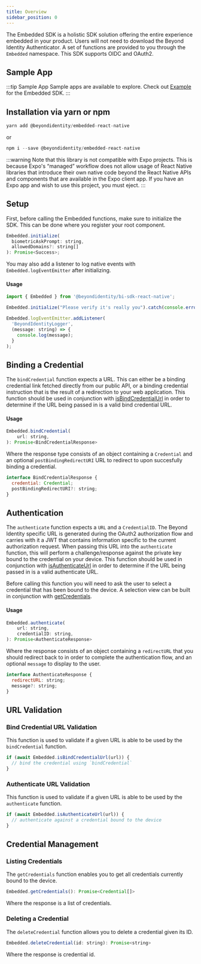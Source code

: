 ```yaml
---
title: Overview
sidebar_position: 0
---
```


The Embedded SDK is a holistic SDK solution offering the entire experience embedded in your product. Users will not need to download the Beyond Identity Authenticator. A set of functions are provided to you through the `Embedded` namespace. This SDK supports OIDC and OAuth2.

## Sample App

:::tip Sample App
Sample apps are available to explore. Check out [Example](https://github.com/gobeyondidentity/bi-sdk-react-native/tree/main/example) for the Embedded SDK.
:::

## Installation via yarn or npm

```javascript
yarn add @beyondidentity/embedded-react-native
```

or

```javascript
npm i --save @beyondidentity/embedded-react-native
```

:::warning
Note that this library is not compatible with Expo projects. This is because Expo's “managed” workflow does not allow usage of React Native libraries that introduce their own native code beyond the React Native APIs and components that are available in the Expo client app. If you have an Expo app and wish to use this project, you must eject.
:::

## Setup

First, before calling the Embedded functions, make sure to initialize the SDK. This can be done where you register your root component.

```javascript
Embedded.initialize(
  biometricAskPrompt: string,
  allowedDomains?: string[]
): Promise<Success>;
```

You may also add a listener to log native events with `Embedded.logEventEmitter` after initializing.

#### Usage

```javascript
import { Embedded } from '@beyondidentity/bi-sdk-react-native';

Embedded.initialize("Please verify it's really you").catch(console.error);

Embedded.logEventEmitter.addListener(
  'BeyondIdentityLogger',
  (message: string) => {
    console.log(message);
  }
);
```

## Binding a Credential

The `bindCredential` function expects a URL. This can either be a binding credential link fetched directly from our public API, or a binding credential instruction that is the result of a redirection to your web application. This function should be used in conjunction with [isBindCredentialUrl](#bind-credential-url-validation) in order to determine if the URL being passed in is a valid bind credential URL.

#### Usage

```javascript
Embedded.bindCredential(
    url: string,
): Promise<BindCredentialResponse>
```

Where the response type consists of an object containing a `Credential` and an optional `postBindingRedirectURI` URL to redirect to upon succesfully binding a credential.

```javascript
interface BindCredentialResponse {
  credential: Credential;
  postBindingRedirectURI?: string;
}
```

## Authentication

The `authenticate` function expects a `URL` and a `CredentialID`. The Beyond Identity specific URL is generated during the OAuth2 authorization flow and carries with it a JWT that contains information specific to the current authorization request. When passing this URL into the `authenticate` function, this will perform a challenge/response against the private key bound to the credential on your device. This function should be used in conjunction with [isAuthenticateUrl](#authenticate-url-validation) in order to determine if the URL being passed in is a valid authenticate URL.

Before calling this function you will need to ask the user to select a credential that has been bound to the device. A selection view can be built in conjunction with [getCredentials](#listing-credentials).

#### Usage

```javascript
Embedded.authenticate(
    url: string,
    credentialID: string,
): Promise<AuthenticateResponse>
```

Where the response consists of an object containing a `redirectURL` that you should redirect back to in order to complete the authentication flow, and an optional `message` to display to the user.

```javascript
interface AuthenticateResponse {
  redirectURL: string;
  message?: string;
}
```

## URL Validation

### Bind Credential URL Validation

This function is used to validate if a given URL is able to be used by the `bindCredential` function.

```javascript
if (await Embedded.isBindCredentialUrl(url)) {
  // bind the credential using `bindCredential`
}
```

### Authenticate URL Validation

This function is used to validate if a given URL is able to be used by the `authenticate` function.

```javascript
if (await Embedded.isAuthenticateUrl(url)) {
  // authenticate against a credential bound to the device
}
```

## Credential Management

### Listing Credentials

The `getCredentials` function enables you to get all credentials currently bound to the device.

```javascript
Embedded.getCredentials(): Promise<Credential[]>
```

Where the response is a list of credentials.

### Deleting a Credential

The `deleteCredential` function allows you to delete a credential given its ID.

```javascript
Embedded.deleteCredential(id: string): Promise<string>
```

Where the response is credential id.
